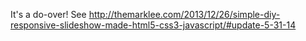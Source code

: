 It's a do-over! See <http://themarklee.com/2013/12/26/simple-diy-responsive-slideshow-made-html5-css3-javascript/#update-5-31-14>